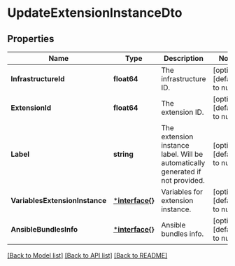 # UpdateExtensionInstanceDto

## Properties
Name | Type | Description | Notes
------------ | ------------- | ------------- | -------------
**InfrastructureId** | **float64** | The infrastructure ID. | [optional] [default to null]
**ExtensionId** | **float64** | The extension ID. | [optional] [default to null]
**Label** | **string** | The extension instance label. Will be automatically generated if not provided. | [optional] [default to null]
**VariablesExtensionInstance** | [***interface{}**](interface{}.md) | Variables for extension instance. | [optional] [default to null]
**AnsibleBundlesInfo** | [***interface{}**](interface{}.md) | Ansible bundles info. | [optional] [default to null]

[[Back to Model list]](../README.md#documentation-for-models) [[Back to API list]](../README.md#documentation-for-api-endpoints) [[Back to README]](../README.md)

